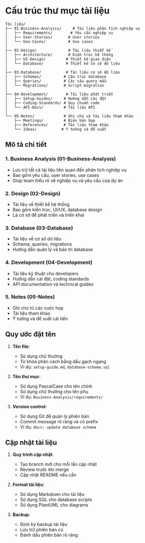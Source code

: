 # Cấu trúc thư mục tài liệu

```
Tài liệu/
├── 01-Business-Analysis/     # Tài liệu phân tích nghiệp vụ
│   ├── Requirements/        # Yêu cầu nghiệp vụ
│   ├── User-Stories/       # User stories
│   └── Use-Cases/          # Use cases
│
├── 02-Design/              # Tài liệu thiết kế
│   ├── Architecture/       # Kiến trúc hệ thống
│   ├── UI-Design/         # Thiết kế giao diện
│   └── Database/          # Thiết kế cơ sở dữ liệu
│
├── 03-Database/           # Tài liệu cơ sở dữ liệu
│   ├── Schemas/          # Cấu trúc database
│   ├── Queries/          # Các câu query mẫu
│   └── Migrations/       # Script migration
│
├── 04-Development/        # Tài liệu phát triển
│   ├── Setup-Guides/     # Hướng dẫn cài đặt
│   ├── Coding-Standards/ # Quy chuẩn code
│   └── API-Docs/         # Tài liệu API
│
└── 05-Notes/             # Ghi chú và tài liệu tham khảo
    ├── Meetings/         # Biên bản họp
    ├── References/       # Tài liệu tham khảo
    └── Ideas/           # Ý tưởng và đề xuất
```

## Mô tả chi tiết

### 1. Business Analysis (01-Business-Analysis)
- Lưu trữ tất cả tài liệu liên quan đến phân tích nghiệp vụ
- Bao gồm yêu cầu, user stories, use cases
- Giúp team hiểu rõ về nghiệp vụ và yêu cầu của dự án

### 2. Design (02-Design)
- Tài liệu về thiết kế hệ thống
- Bao gồm kiến trúc, UI/UX, database design
- Là cơ sở để phát triển và triển khai

### 3. Database (03-Database)
- Tài liệu về cơ sở dữ liệu
- Schema, queries, migrations
- Hướng dẫn quản lý và bảo trì database

### 4. Development (04-Development)
- Tài liệu kỹ thuật cho developers
- Hướng dẫn cài đặt, coding standards
- API documentation và technical guides

### 5. Notes (05-Notes)
- Ghi chú từ các cuộc họp
- Tài liệu tham khảo
- Ý tưởng và đề xuất cải tiến

## Quy ước đặt tên

1. **Tên file**:
   - Sử dụng chữ thường
   - Từ khóa phân cách bằng dấu gạch ngang
   - Ví dụ: `setup-guide.md`, `database-schema.sql`

2. **Tên thư mục**:
   - Sử dụng PascalCase cho tên chính
   - Sử dụng chữ thường cho tên phụ
   - Ví dụ: `Business-Analysis/requirements/`

3. **Version control**:
   - Sử dụng Git để quản lý phiên bản
   - Commit message rõ ràng và có prefix
   - Ví dụ: `docs: update database schema`

## Cập nhật tài liệu

1. **Quy trình cập nhật**:
   - Tạo branch mới cho mỗi lần cập nhật
   - Review trước khi merge
   - Cập nhật README nếu cần

2. **Format tài liệu**:
   - Sử dụng Markdown cho tài liệu
   - Sử dụng SQL cho database scripts
   - Sử dụng PlantUML cho diagrams

3. **Backup**:
   - Định kỳ backup tài liệu
   - Lưu trữ phiên bản cũ
   - Đánh dấu phiên bản rõ ràng 